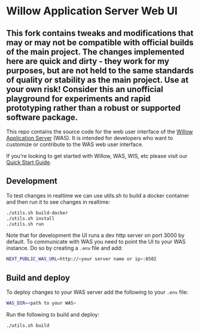 
# Willow Application Server Web UI

## This fork contains tweaks and modifications that may or may not be compatible with official builds of the main project. The changes implemented here are quick and dirty - they work for my purposes, but are not held to the same standards of quality or stability as the main project. Use at your own risk! Consider this an unofficial playground for experiments and rapid prototyping rather than a robust or supported software package.

This repo contains the source code for the web user interface of the [Willow Application Server](https://github.com/toverainc/willow-application-server) (WAS). It is intended for developers who want to customize or contribute to the WAS web user interface.

If you're looking to get started with Willow, WAS, WIS, etc please visit our [Quick Start Guide](https://heywillow.io/quick-start-guide/).

## Development

To test changes in realtime we can use utils.sh to build a docker container and then run it to see changes in realtime:

```bash
./utils.sh build-docker
./utils.sh install
./utils.sh run
```

Note that for development the UI runs a dev http server on port 3000 by default. To communicate with WAS you need to point the UI to your WAS instance. Do so by creating a `.env` file and add:

```bash
NEXT_PUBLIC_WAS_URL=http://<your server name or ip>:8502
```

## Build and deploy

To deploy changes to your WAS server add the following to your `.env` file:

```bash
WAS_DIR=<path to your WAS>
```

Run the following to build and deploy:

```bash
./utils.sh build
```
